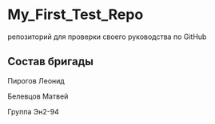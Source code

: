 # My_First_Test_Repo
репозиторий для проверки своего руководства по GitHub

## Состав бригады
Пирогов Леонид

Белевцов Матвей

Группа Эн2-94
